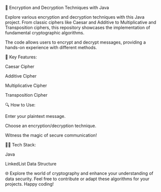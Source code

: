 🔐 Encryption and Decryption Techniques with Java

Explore various encryption and decryption techniques with this Java project. From classic ciphers like Caesar and Additive to Multiplicative and Transposition ciphers, this repository showcases the implementation of fundamental cryptographic algorithms. 

The code allows users to encrypt and decrypt messages, providing a hands-on experience with different methods.

🚀 Key Features:

Caesar Cipher

Additive Cipher

Multiplicative Cipher

Transposition Cipher

🔍 How to Use:

Enter your plaintext message.

Choose an encryption/decryption technique.

Witness the magic of secure communication!

👩‍💻 Tech Stack:

Java

LinkedList Data Structure

🌐 Explore the world of cryptography and enhance your understanding of data security. Feel free to contribute or adapt these algorithms for your projects. Happy coding!

